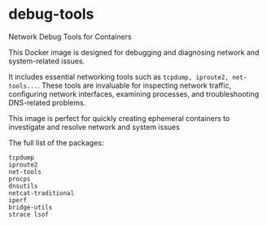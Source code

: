 # debug-tools
Network Debug Tools for Containers 

This Docker image is designed for debugging and diagnosing network and system-related issues. 

It includes essential networking tools such as `tcpdump, iproute2, net-tools...`. These tools are invaluable for inspecting network traffic, configuring network interfaces, examining processes, and troubleshooting DNS-related problems. 

This image is perfect for quickly creating ephemeral containers to investigate and resolve network and system issues

The full list of the packages:
```
tcpdump 
iproute2 
net-tools 
procps 
dnsutils 
netcat-traditional
iperf 
bridge-utils 
strace lsof
```
